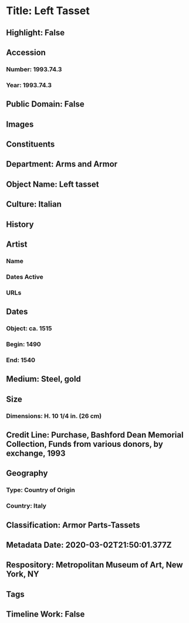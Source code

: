 # Title: Left Tasset
## Highlight: False
## Accession
### Number: 1993.74.3
### Year: 1993.74.3
## Public Domain: False
## Images
## Constituents
## Department: Arms and Armor
## Object Name: Left tasset
## Culture: Italian
## History
## Artist
### Name
### Dates Active
### URLs
## Dates
### Object: ca. 1515
### Begin: 1490
### End: 1540
## Medium: Steel, gold
## Size
### Dimensions: H. 10 1/4 in. (26 cm)
## Credit Line: Purchase, Bashford Dean Memorial Collection, Funds from various donors, by exchange, 1993
## Geography
### Type: Country of Origin
### Country: Italy
## Classification: Armor Parts-Tassets
## Metadata Date: 2020-03-02T21:50:01.377Z
## Respository: Metropolitan Museum of Art, New York, NY
## Tags
## Timeline Work: False